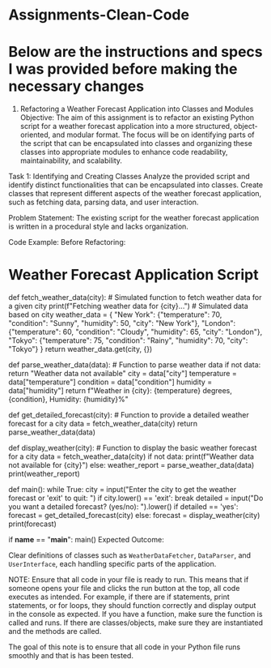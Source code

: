 # Assignments-Clean-Code
# Below are the instructions and specs I was provided before making the necessary changes
1. Refactoring a Weather Forecast Application into Classes and Modules
Objective: The aim of this assignment is to refactor an existing Python script for a weather forecast application into a more structured, object-oriented, and modular format. The focus will be on identifying parts of the script that can be encapsulated into classes and organizing these classes into appropriate modules to enhance code readability, maintainability, and scalability.

Task 1: Identifying and Creating Classes Analyze the provided script and identify distinct functionalities that can be encapsulated into classes. Create classes that represent different aspects of the weather forecast application, such as fetching data, parsing data, and user interaction.

Problem Statement: The existing script for the weather forecast application is written in a procedural style and lacks organization.

Code Example: Before Refactoring:

# Weather Forecast Application Script

def fetch_weather_data(city):
    # Simulated function to fetch weather data for a given city
    print(f"Fetching weather data for {city}...")
    # Simulated data based on city
    weather_data = {
        "New York": {"temperature": 70, "condition": "Sunny", "humidity": 50, "city": "New York"},
        "London": {"temperature": 60, "condition": "Cloudy", "humidity": 65, "city": "London"},
        "Tokyo": {"temperature": 75, "condition": "Rainy", "humidity": 70, "city": "Tokyo"}
    }
    return weather_data.get(city, {})

def parse_weather_data(data):
    # Function to parse weather data
    if not data:
        return "Weather data not available"
    city = data["city"]
    temperature = data["temperature"]
    condition = data["condition"]
    humidity = data["humidity"]
    return f"Weather in {city}: {temperature} degrees, {condition}, Humidity: {humidity}%"

def get_detailed_forecast(city):
    # Function to provide a detailed weather forecast for a city
    data = fetch_weather_data(city)
    return parse_weather_data(data)

def display_weather(city):
    # Function to display the basic weather forecast for a city
    data = fetch_weather_data(city)
    if not data:
        print(f"Weather data not available for {city}")
    else:
        weather_report = parse_weather_data(data)
        print(weather_report)

def main():
    while True:
        city = input("Enter the city to get the weather forecast or 'exit' to quit: ")
        if city.lower() == 'exit':
            break
        detailed = input("Do you want a detailed forecast? (yes/no): ").lower()
        if detailed == 'yes':
            forecast = get_detailed_forecast(city)
        else:
            forecast = display_weather(city)
        print(forecast)

if __name__ == "__main__":
    main()
Expected Outcome:

Clear definitions of classes such as `WeatherDataFetcher`, `DataParser`, and `UserInterface`, each handling specific parts of the application.

NOTE: Ensure that all code in your file is ready to run. This means that if someone opens your file and clicks the run button at the top, all code executes as intended. For example, if there are if statements, print statements, or for loops, they should function correctly and display output in the console as expected. If you have a function, make sure the function is called and runs. If there are classes/objects, make sure they are instantiated and the methods are called.

The goal of this note is to ensure that all code in your Python file runs smoothly and that is has been tested.